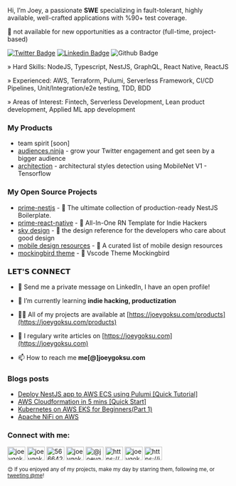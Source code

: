 Hi, I’m Joey, a passionate <b>SWE</b> specializing in fault-tolerant, highly available, well-crafted applications with %90+ test coverage.

🔴 not available for new opportunities as a contractor (full-time, project-based)

[![Twitter Badge](https://img.shields.io/badge/-@joeygoksu-1ca0f1?style=flat&labelColor=1ca0f1&logo=twitter&logoColor=white&link=https://twitter.com/joeygoksu)](https://twitter.com/intent/user?original_referer=&region=screen_name&screen_name=joeygoksu&source=followbutton&variant=1.1)
[![Linkedin Badge](https://img.shields.io/badge/-LinkedIn-blue?style=flat&logo=Linkedin&logoColor=white&link=https://www.linkedin.com/in/joeygoksu/)](https://www.linkedin.com/in/joeygoksu/)
![Github Badge](https://img.shields.io/github/followers/joeygoksu?style=social)

<p align="left">» Hard Skills: NodeJS, Typescript, NestJS, GraphQL, React Native, ReactJS</b></p>
<p align="left">» Experienced: AWS, Terraform, Pulumi, Serverless Framework, CI/CD Pipelines, Unit/Integration/e2e testing, TDD, BDD</b></p>
<p align="left">» Areas of Interest: Fintech, Serverless Development, Lean product development, Applied ML app development</b></p>

### My Products

- team spirit [soon]
- [audiences.ninja](https://audiences.ninja/) - grow your Twitter engagement and get seen by a bigger audience  
- [architection](https://github.com/joeygoksu/architectural-styles-detection) - architectural styles detection using MobileNet V1 - Tensorflow

### My Open Source Projects

- [prime-nestjs](https://github.com/joeygoksu/prime-nestjs) -  🚀 The ultimate collection of production-ready NestJS Boilerplate. 
- [prime-react-native](https://github.com/joeygoksu/prime-react-native) - 📱 All-In-One RN Template for Indie Hackers
- [sky design](https://github.com/joeygoksu/sky-design) - 🌃 the design reference for the developers who care about good design
- [mobile design resources](https://github.com/joeygoksu/mobile-design-resources) - 🌄 A curated list of mobile design resources
- [mockingbird theme](https://github.com/joeygoksu/mockingbird-theme) - 🐤 Vscode Theme Mockingbird

### 𝗟𝗘𝗧'𝗦 𝗖𝗢𝗡𝗡𝗘𝗖𝗧

- 💬 Send me a private message on LinkedIn, I have an open profile!

- 🌱 I’m currently learning **indie hacking, productization**

- 👨‍💻 All of my projects are available at [https://joeygoksu.com/products](https://joeygoksu.com/products)

- 📝 I regulary write articles on [https://joeygoksu.com](https://joeygoksu.com)

- 📫 How to reach me **me[@]joeygoksu.com**

### Blogs posts

<!-- BLOG-POST-LIST:START -->
- [Deploy NestJS app to AWS ECS using Pulumi [Quick Tutorial]](https://joeygoksu.com/software/iac-pulumi-and-aws-ecs-deployment-tutorial/)
- [AWS Cloudformation in 5 mins [Quick Start]](https://joeygoksu.com/software/aws-cloudformation-in-5-mins/)
- [Kubernetes on AWS EKS for Beginners&lpar;Part 1&rpar;](https://joeygoksu.com/software/kubernetes-on-aws-eks-for-beginners-part-1/)
- [Apache NiFi on AWS](https://joeygoksu.com/software/apache-nifi-on-aws/)
<!-- BLOG-POST-LIST:END -->

<p align="left">
<h3 align="left">Connect with me:</h3>
<a href="https://twitter.com/joeygoksu" target="blank"><img align="center" src="https://cdn.jsdelivr.net/npm/simple-icons@3.0.1/icons/twitter.svg" alt="joeygoksu" height="30" width="40" /></a>
<a href="https://linkedin.com/in/joeygoksu" target="blank"><img align="center" src="https://cdn.jsdelivr.net/npm/simple-icons@3.0.1/icons/linkedin.svg" alt="joeygoksu" height="30" width="40" /></a>
<a href="https://stackoverflow.com/users/5666426" target="blank"><img align="center" src="https://cdn.jsdelivr.net/npm/simple-icons@3.0.1/icons/stackoverflow.svg" alt="5666426" height="30" width="40" /></a>
<a href="https://kaggle.com/joeygoksu" target="blank"><img align="center" src="https://cdn.jsdelivr.net/npm/simple-icons@3.0.1/icons/kaggle.svg" alt="joeygoksu" height="30" width="40" /></a>
<a href="https://medium.com/@joeygoksu" target="blank"><img align="center" src="https://cdn.jsdelivr.net/npm/simple-icons@3.0.1/icons/medium.svg" alt="@joeygoksu" height="30" width="40" /></a>
<a href="https://www.youtube.com/channel/ucewpybjl_la-b9gobdjhefg" target="blank"><img align="center" src="https://cdn.jsdelivr.net/npm/simple-icons@3.0.1/icons/youtube.svg" alt="https://www.youtube.com/channel/ucewpybjl_la-b9gobdjhefg" height="30" width="40" /></a>
<a href="https://dev.to/joeygoksu" target="blank"><img align="center" src="https://cdn.jsdelivr.net/npm/simple-icons@3.0.1/icons/dev-dot-to.svg" alt="joeygoksu" height="30" width="40" /></a>
<a href="/https://joeygoksu.com/rss.xml" target="blank"><img align="center" src="https://cdn.jsdelivr.net/npm/simple-icons@3.0.1/icons/rss.svg" alt="https://joeygoksu.com/rss.xml" height="30" width="40" /></a>
</p>

<sub>😊 If you enjoyed any of my projects, make my day by starring them, following me, or [tweeting @me](https://twitter.com/intent/tweet?text=@joeygoksu)!</sub>
